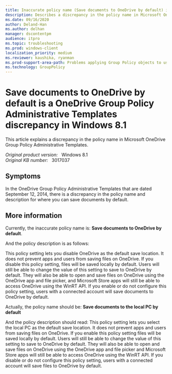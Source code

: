 ```yaml
---
title: Inaccurate policy name (Save documents to OneDrive by default) in OneDrive Administrative Templates
description: Describes a discrepancy in the policy name in Microsoft OneDrive Group Policy Administrative Templates.
ms.date: 09/16/2020
author: Deland-Han
ms.author: delhan
manager: dscontentpm
audience: itpro
ms.topic: troubleshooting
ms.prod: windows-client
localization_priority: medium
ms.reviewer: kaushika, ryanman
ms.prod-support-area-path: Problems applying Group Policy objects to users or computers
ms.technology: GroupPolicy
---
```

# Save documents to OneDrive by default is a OneDrive Group Policy Administrative Templates discrepancy in Windows 8.1

This article explains a discrepancy in the policy name in Microsoft OneDrive Group Policy Administrative Templates.

_Original product version:_ &nbsp; Windows 8.1  
_Original KB number:_ &nbsp; 3017037

## Symptoms

In the OneDrive Group Policy Administrative Templates that are dated September 12, 2014, there is a discrepancy in the policy name and description for where you can save documents by default.

## More information

Currently, the inaccurate policy name is: **Save documents to OneDrive by default**.

And the policy description is as follows:

This policy setting lets you disable OneDrive as the default save location. It does not prevent apps and users from saving files on OneDrive. If you disable this policy setting, files will be saved locally by default. Users will still be able to change the value of this setting to save to OneDrive by default. They will also be able to open and save files on OneDrive using the OneDrive app and file picker, and Microsoft Store apps will still be able to access OneDrive using the WinRT API. If you enable or do not configure this policy setting, users with a connected account will save documents to OneDrive by default.

Actually, the policy name should be: **Save documents to the local PC by default**  

And the policy description should read: This policy setting lets you select the local PC as the default save location. It does not prevent apps and users from saving files on OneDrive. If you enable this policy setting files will be saved locally by default. Users will still be able to change the value of this setting to save to OneDrive by default. They will also be able to open and save files on OneDrive using the OneDrive app and file picker and Microsoft Store apps will still be able to access OneDrive using the WinRT API. If you disable or do not configure this policy setting, users with a connected account will save files to OneDrive by default.
